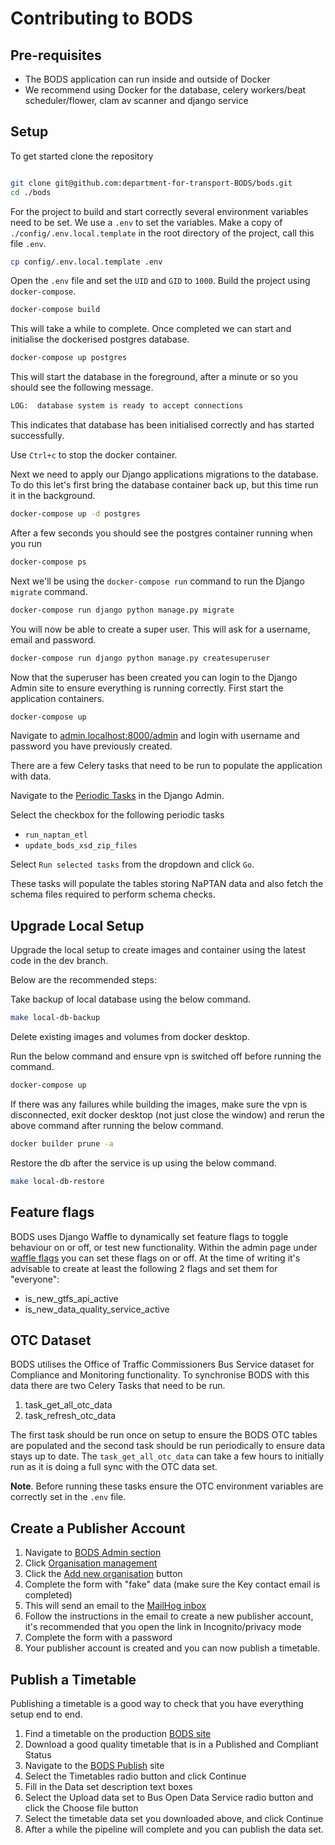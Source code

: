 # Contributing to BODS

## Pre-requisites

- The BODS application can run inside and outside of Docker
- We recommend using Docker for the database, celery workers/beat scheduler/flower,
  clam av scanner and django service

## Setup

To get started clone the repository

```sh

git clone git@github.com:department-for-transport-BODS/bods.git
cd ./bods
```

For the project to build and start correctly several environment variables need
to be set.
We use a `.env` to set the variables.
Make a copy of `./config/.env.local.template` in the root directory of the
project, call this file `.env`.

```sh
cp config/.env.local.template .env
```

Open the `.env` file and set the `UID` and `GID` to `1000`.
Build the project using `docker-compose`.

```sh
docker-compose build
```

This will take a while to complete.
Once completed we can start and initialise the dockerised postgres database.

```sh
docker-compose up postgres
```

This will start the database in the foreground, after a minute or so you should see
the following message.

```sh
LOG:  database system is ready to accept connections
```

This indicates that database has been initialised correctly and has started
successfully.

Use `Ctrl+c` to stop the docker container.

Next we need to apply our Django applications migrations to the database. To do this
let's first bring the database container back up, but this time run it in the
background.

```sh
docker-compose up -d postgres
```

After a few seconds you should see the postgres container running when you run

```sh
docker-compose ps
```

Next we'll be using the `docker-compose run` command to run the Django `migrate`
command.

```sh
docker-compose run django python manage.py migrate
```

You will now be able to create a super user. This will ask for a username, email
and password.

```sh
docker-compose run django python manage.py createsuperuser
```

Now that the superuser has been created you can login to the Django Admin site to
ensure everything is running correctly.
First start the application containers.

```sh
docker-compose up
```

Navigate to [admin.localhost:8000/admin](http://admin.localhost:8000/admin) and
login with username and password you have previously created.

There are a few Celery tasks that need to be run to populate the application
with data.

Navigate to the [Periodic Tasks](http://admin.localhost:8000/admin/django_celery_beat/periodictask/)
in the Django Admin.

Select the checkbox for the following periodic tasks

- `run_naptan_etl`
- `update_bods_xsd_zip_files`

Select `Run selected tasks` from the dropdown and click `Go`.

These tasks will populate the tables storing NaPTAN data and also fetch the schema
files required to perform schema checks.

## Upgrade Local Setup

Upgrade the local setup to create images and container using the latest code in the dev branch.

Below are the recommended steps:

Take backup of local database using the below command.

```sh
make local-db-backup
```

Delete existing images and volumes from docker desktop.

Run the below command and ensure vpn is switched off before running the command.

```sh
docker-compose up
```

If there was any failures while building the images, make sure the vpn is disconnected, exit docker desktop (not just close the window) and rerun the above command after running the below command.

```sh
docker builder prune -a
```

Restore the db after the service is up using the below command.

```sh
make local-db-restore
```

## Feature flags

BODS uses Django Waffle to dynamically set feature flags to toggle behaviour on or off, or test new functionality.
Within the admin page under [waffle flags](http://admin.localhost:8000/admin/waffle/flag) you can set these flags on or off.
At the time of writing it's advisable to create at least the following 2 flags and set them for "everyone":

- is_new_gtfs_api_active
- is_new_data_quality_service_active

## OTC Dataset

BODS utilises the Office of Traffic Commissioners Bus Service dataset for
Compliance and Monitoring functionality.
To synchronise BODS with this data there are two Celery Tasks that need to be run.

1. task_get_all_otc_data
2. task_refresh_otc_data

The first task should be run once on setup to ensure the BODS OTC tables are
populated and the second task should be run periodically to ensure data stays
up to date.
The `task_get_all_otc_data` can take a few hours to initially run as it is doing
a full sync with the OTC data set.

**Note**. Before running these tasks ensure the OTC environment variables are
correctly set in the `.env` file.

## Create a Publisher Account

1. Navigate to [BODS Admin section](http://admin.localhost:8000/)
2. Click [Organisation management](http://admin.localhost:8000/organisations/)
3. Click the [Add new organisation](http://admin.localhost:8000/organisations/new/)
   button
4. Complete the form with "fake" data (make sure the Key contact email is completed)
5. This will send an email to the [MailHog inbox](http://localhost:8025/)
6. Follow the instructions in the email to create a new publisher account, it's
   recommended that you open the link in Incognito/privacy mode
7. Complete the form with a password
8. Your publisher account is created and you can now publish a timetable.

## Publish a Timetable

Publishing a timetable is a good way to check that you have everything setup end
to end.

1. Find a timetable on the production [BODS site](https://data.bus-data.dft.gov.uk/timetable/)
2. Download a good quality timetable that is in a Published and Compliant Status
3. Navigate to the [BODS Publish](http://publish.localhost:8000/) site
4. Select the Timetables radio button and click Continue
5. Fill in the Data set description text boxes
6. Select the Upload data set to Bus Open Data Service radio button and click the
   Choose file button
7. Select the timetable data set you downloaded above, and click Continue
8. After a while the pipeline will complete and you can publish the data set.
